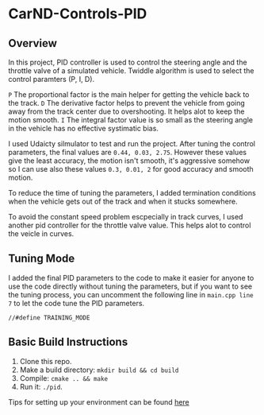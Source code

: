 # CarND-Controls-PID

## Overview
In this project, PID controller is used to control the steering angle and the throttle valve of a simulated vehicle. Twiddle algorithm is used to select the control paramters (P, I, D).  

`P` The proportional factor is the main helper for getting the vehicle back to the track.
`D` The derivative factor helps to prevent the vehicle from going away from the track center due to overshooting. It helps alot to keep the motion smooth.
`I` The integral factor value is so small as the steering angle in the vehicle has no effective systimatic bias.

I used Udaicty silmulator to test and run the project. After tuning the control parameters, the final values are `0.44, 0.03, 2.75`. However these values give the least accuracy, the motion isn't smooth, it's aggressive somehow so I can use also these values `0.3, 0.01, 2` for good accuracy and smooth motion. 

To reduce the time of tuning the parameters, I added termination conditions when the vehicle gets out of the track and when it stucks somewhere. 

To avoid the constant speed problem escpecially in track curves, I used another pid controller for the throttle valve value. This helps alot to control the veicle in curves.

## Tuning Mode

I added the final PID parameters to the code to make it easier for anyone to use the code directly without tuning the parameters, but if you want to see the tuning process, you can uncomment the following line in `main.cpp line 7` to let the code tune the PID parameters.

```
//#define TRAINING_MODE
```

## Basic Build Instructions

1. Clone this repo.
2. Make a build directory: `mkdir build && cd build`
3. Compile: `cmake .. && make`
4. Run it: `./pid`. 

Tips for setting up your environment can be found [here](https://classroom.udacity.com/nanodegrees/nd013/parts/40f38239-66b6-46ec-ae68-03afd8a601c8/modules/0949fca6-b379-42af-a919-ee50aa304e6a/lessons/f758c44c-5e40-4e01-93b5-1a82aa4e044f/concepts/23d376c7-0195-4276-bdf0-e02f1f3c665d)
